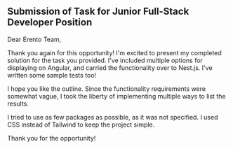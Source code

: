## Submission of Task for Junior Full-Stack Developer Position
Dear Erento Team,

Thank you again for this opportunity! I'm excited to present my completed solution for the task you provided. I've included multiple options for displaying on Angular, and carried the functionality over to Nest.js. I've written some sample tests too!

I hope you like the outline. Since the functionality requirements were somewhat vague, I took the liberty of implementing multiple ways to list the results.

I tried to use as few packages as possible, as it was not specified. I used CSS instead of Tailwind to keep the project simple.

Thank you for the opportunity!
